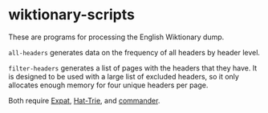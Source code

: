 # wiktionary-scripts

These are programs for processing the English Wiktionary dump.

`all-headers` generates data on the frequency of all headers by header level.

`filter-headers` generates a list of pages with the headers that they have. It is designed to be used with a large list of excluded headers, so it only allocates enough memory for four unique headers per page.

Both require [Expat](https://github.com/libexpat/libexpat), [Hat-Trie](https://github.com/dcjones/hat-trie), and [commander](https://github.com/clibs/commander).
